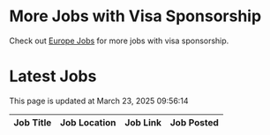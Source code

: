 # More Jobs with Visa Sponsorship

Check out [Europe Jobs](https://github.com/sureshparimi/europejobs#latest-jobs) for more jobs with visa sponsorship.

# Latest Jobs

This page is updated at March 23, 2025 09:56:14

| Job Title | Job Location | Job Link | Job Posted |
| --- | --- | --- | --- |
